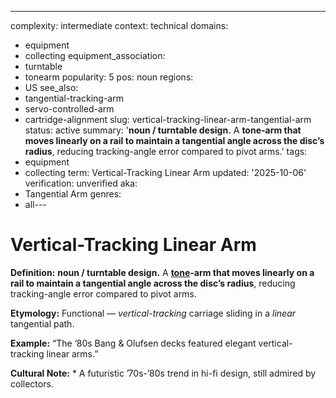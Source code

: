 ---
complexity: intermediate
context: technical
domains:
- equipment
- collecting
equipment_association:
- turntable
- tonearm
popularity: 5
pos: noun
regions:
- US
see_also:
- tangential-tracking-arm
- servo-controlled-arm
- cartridge-alignment
slug: vertical-tracking-linear-arm-tangential-arm
status: active
summary: '**noun / turntable design.** A **tone-arm that moves linearly on a rail
  to maintain a tangential angle across the disc’s radius**, reducing tracking-angle
  error compared to pivot arms.'
tags:
- equipment
- collecting
term: Vertical-Tracking Linear Arm
updated: '2025-10-06'
verification: unverified
aka:
- Tangential Arm
genres:
- all---

# Vertical-Tracking Linear Arm

**Definition:** **noun / turntable design.** A **[tone](../t/tone-arm.md)-arm that moves linearly on a rail to maintain a tangential angle across the disc’s radius**, reducing tracking-angle error compared to pivot arms.

**Etymology:** Functional — *vertical-tracking* carriage sliding in a *linear* tangential path.

**Example:** “The ’80s Bang & Olufsen decks featured elegant vertical-tracking linear arms.”

**Cultural Note:** * A futuristic ’70s-’80s trend in hi-fi design, still admired by collectors.

